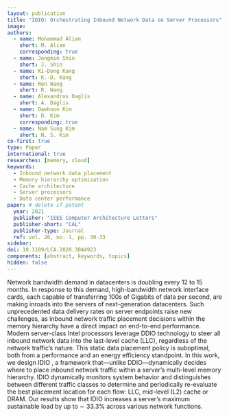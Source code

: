 ```yaml
---
layout: publication
title: "IDIO: Orchestrating Inbound Network Data on Server Processors"
image:
authors:
  - name: Mohammad Alian
    short: M. Alian
    corresponding: true
  - name: Jongmin Shin
    short: J. Shin
  - name: Ki-Dong Kang
    short: K.-D. Kang
  - name: Ren Wang
    short: R. Wang
  - name: Alexandros Daglis
    short: A. Daglis
  - name: Daehoon Kim
    short: D. Kim
    corresponding: true
  - name: Nam Sung Kim
    short: N. S. Kim
co-first: true
type: Paper
international: true
researches: [memory, cloud]
keywords:
  - Inbound network data placement
  - Memory hierarchy optimization
  - Cache architecture
  - Server processors
  - Data center performance
paper: # delete if patent
  year: 2021
  publisher: "IEEE Computer Architecture Letters"
  publisher-short: "CAL"
  publisher-type: Journal
  ref: vol. 20, no. 1, pp. 30-33
sidebar:
doi: 10.1109/LCA.2020.3044923
components: [abstract, keywords, topics]
hidden: false
---
```


Network bandwidth demand in datacenters is doubling every 12 to 15 months. In response to this demand, high-bandwidth network interface cards, each capable of transferring 100s of Gigabits of data per second, are making inroads into the servers of next-generation datacenters. Such unprecedented data delivery rates on server endpoints raise new challenges, as inbound network traffic placement decisions within the memory hierarchy have a direct impact on end-to-end performance. Modern server-class Intel processors leverage DDIO technology to steer all inbound network data into the last-level cache (LLC), regardless of the network traffic’s nature. This static data placement policy is suboptimal, both from a performance and an energy efficiency standpoint. In this work, we design IDIO , a framework that—unlike DDIO—dynamically decides where to place inbound network traffic within a server’s multi-level memory hierarchy. IDIO dynamically monitors system behavior and distinguishes between different traffic classes to determine and periodically re-evaluate the best placement location for each flow: LLC, mid-level (L2) cache or DRAM. Our results show that IDIO increases a server’s maximum sustainable load by up to ∼ 33.3% across various network functions.
